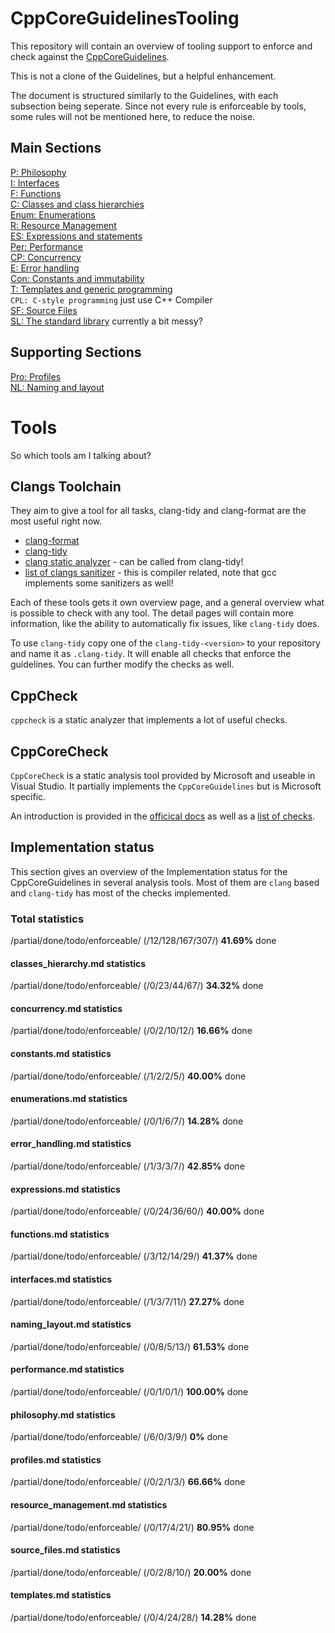 # CppCoreGuidelinesTooling

This repository will contain an overview of tooling support to enforce and check against the [CppCoreGuidelines](https://github.com/isocpp/CppCoreGuidelines).

This is not a clone of the Guidelines, but a helpful enhancement.

The document is structured similarly to the Guidelines, with each
subsection being seperate. Since not every rule is enforceable by tools,
some rules will not be mentioned here, to reduce the noise.

## Main Sections

[P: Philosophy](philosophy.md)  
[I: Interfaces](interfaces.md)  
[F: Functions](functions.md)  
[C: Classes and class hierarchies](classes_hierarchy.md)  
[Enum: Enumerations](enumerations.md)  
[R: Resource Management](resource_management.md)  
[ES: Expressions and statements](expressions.md)  
[Per: Performance](performance.md)  
[CP: Concurrency](concurrency.md)  
[E: Error handling](error_handling.md)  
[Con: Constants and immutability](constants.md)  
[T: Templates and generic programming](templates.md)  
`CPL: C-style programming` just use C++ Compiler  
[SF: Source Files](source_files.md)  
[SL: The standard library]() currently a bit messy?  

## Supporting Sections

[Pro: Profiles](profiles.md)  
[NL: Naming and layout](naming_layout.md)  

# Tools

So which tools am I talking about?

## Clangs Toolchain
They aim to give a tool for all tasks, clang-tidy and clang-format are the most useful right now.

- [clang-format](http://clang.llvm.org/docs/ClangFormat.html)
- [clang-tidy](http://clang.llvm.org/extra/clang-tidy/index.html)
- [clang static analyzer](http://clang-analyzer.llvm.org/) - can be called from clang-tidy!
- [list of clangs sanitizer](http://clang.llvm.org/docs/index.html) - this is compiler related, note that gcc implements some sanitizers as well!

Each of these tools gets it own overview page, and a general overview what is possible to check with any tool.
The detail pages will contain more information, like the ability to automatically fix issues, like `clang-tidy` does.

To use `clang-tidy` copy one of the `clang-tidy-<version>` to your repository
and name it as `.clang-tidy`. It will enable all checks that enforce the
guidelines. You can further modify the checks as well.

## CppCheck

`cppcheck` is a static analyzer that implements a lot of useful checks.

## CppCoreCheck

`CppCoreCheck` is a static analysis tool provided by Microsoft and useable in
Visual Studio. It partially implements the `CppCoreGuidelines` but is Microsoft
specific.

An introduction is provided in the [officical
docs](https://docs.microsoft.com/en-us/visualstudio/code-quality/using-the-cpp-core-guidelines-checkers)
as well as a [list of
checks](https://docs.microsoft.com/en-us/visualstudio/code-quality/code-analysis-for-cpp-corecheck).

## Implementation status

This section gives an overview of the Implementation status for the
CppCoreGuidelines in several analysis tools. Most of them are `clang` based and
`clang-tidy` has most of the checks implemented.

### Total statistics
/partial/done/todo/enforceable/ (/12/128/167/307/) **41.69%** done

#### classes_hierarchy.md statistics
/partial/done/todo/enforceable/ (/0/23/44/67/) **34.32%** done

#### concurrency.md statistics
/partial/done/todo/enforceable/ (/0/2/10/12/) **16.66%** done

#### constants.md statistics
/partial/done/todo/enforceable/ (/1/2/2/5/) **40.00%** done

#### enumerations.md statistics
/partial/done/todo/enforceable/ (/0/1/6/7/) **14.28%** done

#### error_handling.md statistics
/partial/done/todo/enforceable/ (/1/3/3/7/) **42.85%** done

#### expressions.md statistics
/partial/done/todo/enforceable/ (/0/24/36/60/) **40.00%** done

#### functions.md statistics
/partial/done/todo/enforceable/ (/3/12/14/29/) **41.37%** done

#### interfaces.md statistics
/partial/done/todo/enforceable/ (/1/3/7/11/) **27.27%** done

#### naming_layout.md statistics
/partial/done/todo/enforceable/ (/0/8/5/13/) **61.53%** done

#### performance.md statistics
/partial/done/todo/enforceable/ (/0/1/0/1/) **100.00%** done

#### philosophy.md statistics
/partial/done/todo/enforceable/ (/6/0/3/9/) **0%** done

#### profiles.md statistics
/partial/done/todo/enforceable/ (/0/2/1/3/) **66.66%** done

#### resource_management.md statistics
/partial/done/todo/enforceable/ (/0/17/4/21/) **80.95%** done

#### source_files.md statistics
/partial/done/todo/enforceable/ (/0/2/8/10/) **20.00%** done

#### templates.md statistics
/partial/done/todo/enforceable/ (/0/4/24/28/) **14.28%** done

